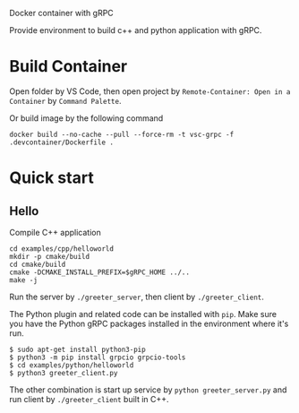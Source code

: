 Docker container with gRPC

Provide environment to build c++ and python application with gRPC.
# Build Container
Open folder by VS Code, then open project by `Remote-Container: Open in a Container` by `Command Palette`.

Or build image by the following command
```
docker build --no-cache --pull --force-rm -t vsc-grpc -f .devcontainer/Dockerfile .
```

# Quick start
## Hello
Compile C++ application
```
cd examples/cpp/helloworld
mkdir -p cmake/build
cd cmake/build
cmake -DCMAKE_INSTALL_PREFIX=$gRPC_HOME ../..
make -j
```
Run the server by `./greeter_server`, then client by `./greeter_client`. 

The Python plugin and related code can be installed with `pip`. 
Make sure you have the Python gRPC packages installed in the environment where it's run. 
```
$ sudo apt-get install python3-pip
$ python3 -m pip install grpcio grpcio-tools
$ cd examples/python/helloworld
$ python3 greeter_client.py
```

The other combination is start up service by `python greeter_server.py` and run client by `./greeter_client` built in C++. 


